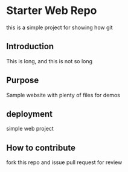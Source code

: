 # Starter Web Repo

this is a simple project for showing how git

## Introduction
This is long, and this is not so long


## Purpose

Sample website with plenty of files for demos

## deployment
simple web project

## How to contribute
fork this repo and issue pull request for review


